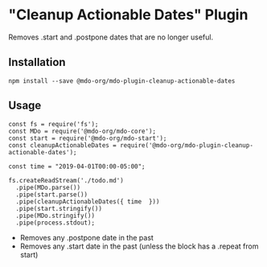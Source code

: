 # "Cleanup Actionable Dates" Plugin

Removes .start and .postpone dates that are no longer useful.

## Installation

```
npm install --save @mdo-org/mdo-plugin-cleanup-actionable-dates
```

## Usage

```
const fs = require('fs');
const MDo = require('@mdo-org/mdo-core');
const start = require('@mdo-org/mdo-start');
const cleanupActionableDates = require('@mdo-org/mdo-plugin-cleanup-actionable-dates');

const time = "2019-04-01T00:00-05:00";

fs.createReadStream('./todo.md')
  .pipe(MDo.parse())
  .pipe(start.parse())
  .pipe(cleanupActionableDates({ time  }))
  .pipe(start.stringify())
  .pipe(MDo.stringify())
  .pipe(process.stdout);
```

- Removes any .postpone date in the past
- Removes any .start date in the past (unless the block has a .repeat from start)
